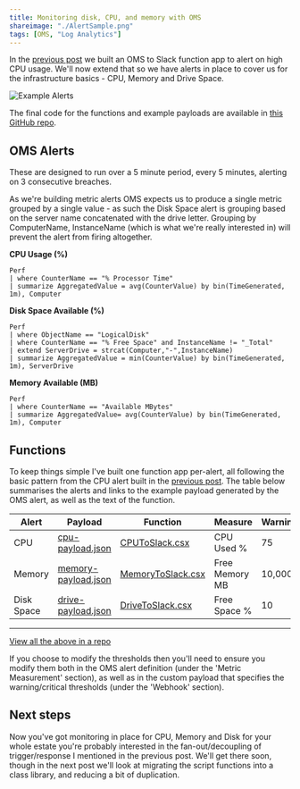 ```yaml
---
title: Monitoring disk, CPU, and memory with OMS
shareimage: "./AlertSample.png"
tags: [OMS, "Log Analytics"]
---
```


In the [previous post](/2017/08/06/Building-better-OMS-alerts-with-function-apps) we built an OMS to Slack function app to alert on high CPU usage. We'll now extend that so we have alerts in place to cover us for the infrastructure basics - CPU, Memory and Drive Space.

![Example Alerts](/assets/2017/2017-08-21/AlertSample.png)

The final code for the functions and example payloads are available in [this GitHub repo](https://github.com/taddison/blog-oms-to-slack/tree/master/MultipleFunctions).

<!--more-->

## OMS Alerts

These are designed to run over a 5 minute period, every 5 minutes, alerting on 3 consecutive breaches.

As we're building metric alerts OMS expects us to produce a single metric grouped by a single value - as such the Disk Space alert is grouping based on the server name concatenated with the drive letter. Grouping by ComputerName, InstanceName (which is what we're really interested in) will prevent the alert from firing altogether.

**CPU Usage (%)**

```
Perf
| where CounterName == "% Processor Time"
| summarize AggregatedValue = avg(CounterValue) by bin(TimeGenerated, 1m), Computer
```

**Disk Space Available (%)**

```
Perf
| where ObjectName == "LogicalDisk"
| where CounterName == "% Free Space" and InstanceName != "_Total"
| extend ServerDrive = strcat(Computer,"-",InstanceName)
| summarize AggregatedValue = min(CounterValue) by bin(TimeGenerated, 1m), ServerDrive
```

**Memory Available (MB)**

```
Perf
| where CounterName == "Available MBytes"
| summarize AggregatedValue= avg(CounterValue) by bin(TimeGenerated, 1m), Computer
```

## Functions

To keep things simple I've built one function app per-alert, all following the basic pattern from the CPU alert built in the [previous post](/2017/08/06/Building-better-OMS-alerts-with-function-apps). The table below summarises the alerts and links to the example payload generated by the OMS alert, as well as the text of the function.

| Alert      | Payload                                                            | Function                                                       | Measure        | Warning | Critical |
| ---------- | ------------------------------------------------------------------ | -------------------------------------------------------------- | -------------- | ------- | -------- |
| CPU        | [cpu-payload.json](/assets/2017/2017-08-21/cpu-payload.json)       | [CPUToSlack.csx](/assets/2017/2017-08-21/CPUToSlack.csx)       | CPU Used %     | 75      | 90       |
| Memory     | [memory-payload.json](/assets/2017/2017-08-21/memory-payload.json) | [MemoryToSlack.csx](/assets/2017/2017-08-21/MemoryToSlack.csx) | Free Memory MB | 10,000  | 5,000    |
| Disk Space | [drive-payload.json](/assets/2017/2017-08-21/drive-payload.json)   | [DriveToSlack.csx](/assets/2017/2017-08-21/DriveToSlack.csx)   | Free Space %   | 10      | 5        |

---

[View all the above in a repo](https://github.com/taddison/blog-oms-to-slack/tree/master/MultipleFunctions)

If you choose to modify the thresholds then you'll need to ensure you modify them both in the OMS alert definition (under the 'Metric Measurement' section), as well as in the custom payload that specifies the warning/critical thresholds (under the 'Webhook' section).

## Next steps

Now you've got monitoring in place for CPU, Memory and Disk for your whole estate you're probably interested in the fan-out/decoupling of trigger/response I mentioned in the previous post. We'll get there soon, though in the next post we'll look at migrating the script functions into a class library, and reducing a bit of duplication.

